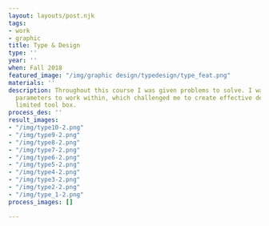 ```yaml
---
layout: layouts/post.njk
tags:
- work
- graphic
title: Type & Design
type: ''
year: ''
when: Fall 2018
featured_image: "/img/graphic design/typedesign/type_feat.png"
materials: ''
description: Throughout this course I was given problems to solve. I was also given
  parameters to work within, which challenged me to create effective design with a
  limited tool box.
process_des: ''
result_images:
- "/img/type10-2.png"
- "/img/type9-2.png"
- "/img/type8-2.png"
- "/img/type7-2.png"
- "/img/type6-2.png"
- "/img/type5-2.png"
- "/img/type4-2.png"
- "/img/type3-2.png"
- "/img/type2-2.png"
- "/img/type_1-2.png"
process_images: []

---
```

